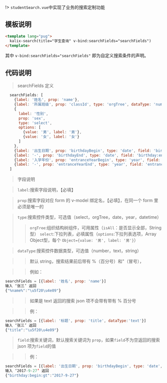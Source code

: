 !> `studentSearch.vue`中实现了业务的搜索定制功能
## 模板说明
``` html
<template lang="pug">
  kalix-search(title="学生查询" v-bind:searchFields="searchFields")
</template>
```
其中 `v-bind:searchFields="searchFields"` 即为自定义搜索条件的声明。
## 代码说明
> searchFields 定义
``` js
  searchFields: [
    {label: '姓名', prop: 'name'},
    {label: '所属班级', prop: 'classId', type: 'orgTree', dataType: 'number', isAll: true},
    {
      label: '性别',
      prop: 'sex',
      type: 'select',
      options: [
        {value: '男', label: '男'},
        {value: '女', label: '女'}
      ]
    },
    {label: '出生日期', prop: 'birthdayBegin', type: 'date', field: 'birthday:begin:gt'},
    {label: '-', prop: 'birthdayEnd', type: 'date', field: 'birthday:end:lt'},
    {label: '入学年份', prop: 'entranceYearBegin', type: 'year', field: 'entranceYear:begin:gt'},
    {label: '-', prop: 'entranceYearEnd', type: 'year', field: 'entranceYear:end:lt'}
  ]
```
> 字段说明

>`label`:搜索字段说明，【必填】

>`prop`:搜索字段对应 form 的 v-model 绑定名，【必填】，在同一个 form 里必须是唯一的

>`type`:搜索控件类型，可选值（select，orgTree，date，year，datetime）
> > `orgTree`:组织结构树组件，可用属性（`isAll`：是否显示全部，String型）
> > `select`:下拉列表，必填属性（`options`:下拉列表选项，Array Object型，每个 `Object={value: '男', label: '男'}`）

>`dataType`:搜索控件数据类型，可选值（number，text，string）

> > 默认 string，搜索结果前后带有 %（百分号）和"（冒号），

> > 例如：
```js
searchFields = [{label: '姓名', prop: 'name'}]
输入 ‘张三’ 返回
{"%name%":"\u5f20\u4e09"}
```

> > 如果是 text 返回的搜索 json 项不会带有带有 % 百分号

> > 例：
```js
searchFields = [{label: '标题', prop: 'title', dataType:'text'}]
输入 ‘张三’ 返回
{"title":"\u5f20\u4e09"}
```

>`field`:搜索关键词，默认搜索关键词为 `prop`，如果`field`不为空返回的搜索 json 项为`field`的值

> > 例：
``` js
searchFields = [{label: '出生日期', prop: 'birthdayBegin', type: 'date', field: 'birthday:begin:gt'}]
输入 ‘2017-9-27’ 返回
{"birthday:begin:gt":"2017-9-27"}
```
